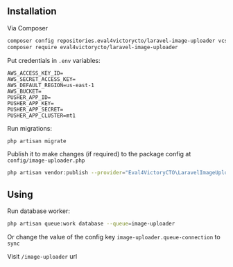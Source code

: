 ## Installation

Via Composer

``` bash
composer config repositories.eval4victorycto/laravel-image-uploader vcs https://github.com/anconcsio/laravel-image-uploader
composer require eval4victorycto/laravel-image-uploader
```

Put credentials in `.env` variables:

``` 
AWS_ACCESS_KEY_ID=
AWS_SECRET_ACCESS_KEY=
AWS_DEFAULT_REGION=us-east-1
AWS_BUCKET=
PUSHER_APP_ID=
PUSHER_APP_KEY=
PUSHER_APP_SECRET=
PUSHER_APP_CLUSTER=mt1
```

Run migrations:

``` bash
php artisan migrate
```

Publish it to make changes (if required) to the package config at `config/image-uploader.php`

``` bash
php artisan vendor:publish --provider="Eval4VictoryCTO\LaravelImageUploader\ServiceProvider"
```

## Using

Run database worker:

``` bash
php artisan queue:work database --queue=image-uploader 
```

Or change the value of the config key `image-uploader.queue-connection` to `sync`

Visit `/image-uploader` url